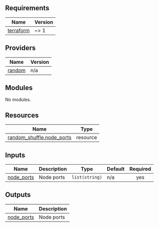 <!-- BEGIN_TF_DOCS -->
## Requirements

| Name | Version |
|------|---------|
| <a name="requirement_terraform"></a> [terraform](#requirement\_terraform) | ~> 1 |

## Providers

| Name | Version |
|------|---------|
| <a name="provider_random"></a> [random](#provider\_random) | n/a |

## Modules

No modules.

## Resources

| Name | Type |
|------|------|
| [random_shuffle.node_ports](https://registry.terraform.io/providers/hashicorp/random/latest/docs/resources/shuffle) | resource |

## Inputs

| Name | Description | Type | Default | Required |
|------|-------------|------|---------|:--------:|
| <a name="input_node_ports"></a> [node\_ports](#input\_node\_ports) | Node ports | `list(string)` | n/a | yes |

## Outputs

| Name | Description |
|------|-------------|
| <a name="output_node_ports"></a> [node\_ports](#output\_node\_ports) | Node ports |
<!-- END_TF_DOCS -->
